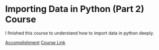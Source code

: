 # Importing Data in Python (Part 2) Course

I finished this course to understand how to import data in python deeply.

[Accomplishment](https://github.com/daenamkim/til/data-science/importing-data-in-python-(part-2)-course.pdf)
[Course Link](https://www.datacamp.com/courses/importing-data-in-python-part-2)